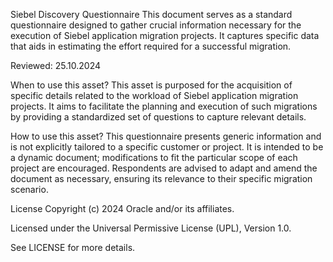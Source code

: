Siebel Discovery Questionnaire
This document serves as a standard questionnaire designed to gather crucial information necessary for the execution of Siebel application migration projects. It captures specific data that aids in estimating the effort required for a successful migration.

Reviewed: 25.10.2024

When to use this asset?
This asset is purposed for the acquisition of specific details related to the workload of Siebel application migration projects. It aims to facilitate the planning and execution of such migrations by providing a standardized set of questions to capture relevant details.

How to use this asset?
This questionnaire presents generic information and is not explicitly tailored to a specific customer or project. It is intended to be a dynamic document; modifications to fit the particular scope of each project are encouraged. Respondents are advised to adapt and amend the document as necessary, ensuring its relevance to their specific migration scenario.

License
Copyright (c) 2024 Oracle and/or its affiliates.

Licensed under the Universal Permissive License (UPL), Version 1.0.

See LICENSE for more details.
